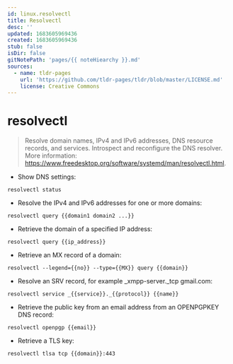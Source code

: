 ```yaml
---
id: linux.resolvectl
title: Resolvectl
desc: ''
updated: 1683605969436
created: 1683605969436
stub: false
isDir: false
gitNotePath: 'pages/{{ noteHiearchy }}.md'
sources:
  - name: tldr-pages
    url: 'https://github.com/tldr-pages/tldr/blob/master/LICENSE.md'
    license: Creative Commons
---
```

# resolvectl

> Resolve domain names, IPv4 and IPv6 addresses, DNS resource records, and services.
> Introspect and reconfigure the DNS resolver.
> More information: <https://www.freedesktop.org/software/systemd/man/resolvectl.html>.

- Show DNS settings:

`resolvectl status`

- Resolve the IPv4 and IPv6 addresses for one or more domains:

`resolvectl query {{domain1 domain2 ...}}`

- Retrieve the domain of a specified IP address:

`resolvectl query {{ip_address}}`

- Retrieve an MX record of a domain:

`resolvectl --legend={{no}} --type={{MX}} query {{domain}}`

- Resolve an SRV record, for example \_xmpp-server.\_tcp gmail.com:

`resolvectl service _{{service}}._{{protocol}} {{name}}`

- Retrieve the public key from an email address from an OPENPGPKEY DNS record:

`resolvectl openpgp {{email}}`

- Retrieve a TLS key:

`resolvectl tlsa tcp {{domain}}:443`

